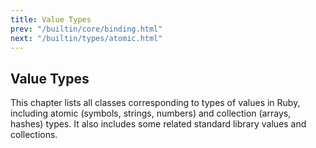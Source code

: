 ```yaml
---
title: Value Types
prev: "/builtin/core/binding.html"
next: "/builtin/types/atomic.html"
---
```


## Value Types[](#value-types)

This chapter lists all classes corresponding to types of values in Ruby,
including atomic (symbols, strings, numbers) and collection (arrays,
hashes) types. It also includes some related standard library values and
collections.

